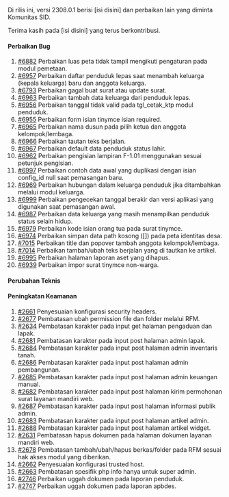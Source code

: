 Di rilis ini, versi 2308.0.1 berisi [isi disini] dan perbaikan lain yang diminta Komunitas SID.

Terima kasih pada [isi disini] yang terus berkontribusi.

#### Perbaikan Bug
1. [#6882](https://github.com/OpenSID/OpenSID/issues/6882) Perbaikan luas peta tidak tampil mengikuti pengaturan pada modul pemetaan.
2. [#6957](https://github.com/OpenSID/OpenSID/issues/6957) Perbaikan daftar penduduk lepas saat menambah keluarga (kepala keluarga) baru dan anggota keluarga.
3. [#6793](https://github.com/OpenSID/OpenSID/issues/6793) Perbaikan gagal buat surat atau update surat.
4. [#6963](https://github.com/OpenSID/OpenSID/issues/6963) Perbaikan tambah data keluarga dari penduduk lepas.
5. [#6956](https://github.com/OpenSID/OpenSID/issues/6956) Perbaikan tanggal tidak valid pada tgl_cetak_ktp modul penduduk.
6. [#6955](https://github.com/OpenSID/OpenSID/issues/6955) Perbaikan form isian tinymce isian required.
7. [#6965](https://github.com/OpenSID/OpenSID/issues/6965) Perbaikan nama dusun pada pilih ketua dan anggota kelompok/lembaga.
8. [#6966](https://github.com/OpenSID/OpenSID/issues/6966) Perbaikan tautan teks berjalan.
9. [#6967](https://github.com/OpenSID/OpenSID/issues/6967) Perbaikan default data penduduk status lahir.
10. [#6962](https://github.com/OpenSID/OpenSID/issues/6962) Perbaikan pengisian lampiran F-1.01 menggunakan sesuai petunjuk pengisian.
11. [#6997](https://github.com/OpenSID/OpenSID/issues/6997) Perbaikan contoh data awal yang duplikasi dengan isian config_id null saat pemasangan baru.
12. [#6969](https://github.com/OpenSID/OpenSID/issues/6969) Perbaikan hubungan dalam keluarga penduduk jika ditambahkan melalui modul keluarga.
13. [#6999](https://github.com/OpenSID/OpenSID/issues/6999) Perbaikan pengecekan tanggal berakir dan versi aplikasi yang digunakan saat pemasangan awal.
14. [#6987](https://github.com/OpenSID/OpenSID/issues/6987) Perbaikan data keluarga yang masih menampilkan penduduk status selain hidup.
15. [#6979](https://github.com/OpenSID/OpenSID/issues/6979) Perbaikan kode isian orang tua pada surat tinymce.
16. [#6974](https://github.com/OpenSID/OpenSID/issues/6974) Perbaikan simpan data path kosong ([]) pada peta identitas desa.
17. [#7015](https://github.com/OpenSID/OpenSID/issues/7015) Perbaikan title dan popover tambah anggota kelompok/lembaga.
18. [#7014](https://github.com/OpenSID/OpenSID/issues/7014) Perbaikan tambah/ubah teks berjalan yang di tautkan ke artikel.
19. [#6995](https://github.com/OpenSID/OpenSID/issues/6995) Perbaikan halaman laporan aset yang dihapus.
20. [#6939](https://github.com/OpenSID/OpenSID/issues/6939) Perbaikan impor surat tinymce non-warga.

#### Perubahan Teknis

#### Peningkatan Keamanan
1. [#2661](https://github.com/OpenSID/premium/issues/2661) Penyesuaian konfigurasi security headers.
2. [#2677](https://github.com/OpenSID/premium/issues/2677) Pembatasan ubah permission file dan folder melalui RFM.
3. [#2634](https://github.com/OpenSID/premium/issues/2634) Pembatasan karakter pada input get halaman pengaduan dan lapak.
3. [#2681](https://github.com/OpenSID/premium/issues/2681) Pembatasan karakter pada input post halaman admin lapak.
4. [#2684](https://github.com/OpenSID/premium/issues/2684) Pembatasan karakter pada input post halaman admin inventaris tanah.
5. [#2686](https://github.com/OpenSID/premium/issues/2686) Pembatasan karakter pada input post halaman admin pembangunan.
6. [#2685](https://github.com/OpenSID/premium/issues/2685) Pembatasan karakter pada input post halaman admin keuangan manual.
7. [#2682](https://github.com/OpenSID/premium/issues/2682) Pembatasan karakter pada input post halaman kirim permohonan surat layanan mandiri web.
8. [#2687](https://github.com/OpenSID/premium/issues/2687) Pembatasan karakter pada input post halaman informasi publik admin.
9. [#2683](https://github.com/OpenSID/premium/issues/2683) Pembatasan karakter pada input post halaman artikel admin.
10. [#2688](https://github.com/OpenSID/premium/issues/2688) Pembatasan karakter pada input post halaman artikel widget.
11. [#2631](https://github.com/OpenSID/premium/issues/2631) Pembatasan hapus dokumen pada halaman dokumen layanan mandiri web.
12. [#2678](https://github.com/OpenSID/premium/issues/2678) Pembatasan tambah/ubah/hapus berkas/folder pada RFM sesuai hak akses modul yang diberikan.
13. [#2662](https://github.com/OpenSID/premium/issues/2662) Penyesuaian konfigurasi trusted host.
14. [#2663](https://github.com/OpenSID/premium/issues/2663) Pembatasan spesifik php info hanya untuk super admin.
15. [#2746](https://github.com/OpenSID/premium/issues/2746) Perbaikan uggah dokumen pada laporan penduduk.
16. [#2747](https://github.com/OpenSID/premium/issues/2747) Perbaikan uggah dokumen pada laporan apbdes.